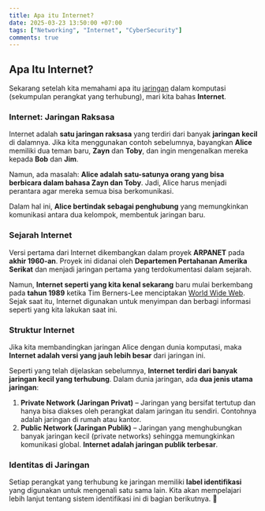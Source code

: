 ```yaml
---
title: Apa itu Internet?
date: 2025-03-23 13:50:00 +07:00
tags: ["Networking", "Internet", "CyberSecurity"]
comments: true
---
```


## **Apa Itu Internet?**

Sekarang setelah kita memahami apa itu [jaringan](http://nancynesia/post/apa-itu-networking/) dalam komputasi (sekumpulan perangkat yang terhubung), mari kita bahas **Internet**.

### **Internet: Jaringan Raksasa**

Internet adalah **satu jaringan raksasa** yang terdiri dari banyak **jaringan kecil** di dalamnya. Jika kita menggunakan contoh sebelumnya, bayangkan **Alice** memiliki dua teman baru, **Zayn** dan **Toby**, dan ingin mengenalkan mereka kepada **Bob** dan **Jim**.

Namun, ada masalah: **Alice adalah satu-satunya orang yang bisa berbicara dalam bahasa Zayn dan Toby**. Jadi, Alice harus menjadi perantara agar mereka semua bisa berkomunikasi.

Dalam hal ini, **Alice bertindak sebagai penghubung** yang memungkinkan komunikasi antara dua kelompok, membentuk jaringan baru.

### **Sejarah Internet**

Versi pertama dari Internet dikembangkan dalam proyek **ARPANET** pada **akhir 1960-an**. Proyek ini didanai oleh **Departemen Pertahanan Amerika Serikat** dan menjadi jaringan pertama yang terdokumentasi dalam sejarah.

Namun, **Internet seperti yang kita kenal sekarang** baru mulai berkembang pada **tahun 1989** ketika Tim Berners-Lee menciptakan [World Wide Web](http://nancynesia/post/world-wide-web/). Sejak saat itu, Internet digunakan untuk menyimpan dan berbagi informasi seperti yang kita lakukan saat ini.

### **Struktur Internet**

Jika kita membandingkan jaringan Alice dengan dunia komputasi, maka **Internet adalah versi yang jauh lebih besar** dari jaringan ini.

Seperti yang telah dijelaskan sebelumnya, **Internet terdiri dari banyak jaringan kecil yang terhubung**. Dalam dunia jaringan, ada **dua jenis utama jaringan**:

1. **Private Network (Jaringan Privat)** – Jaringan yang bersifat tertutup dan hanya bisa diakses oleh perangkat dalam jaringan itu sendiri. Contohnya adalah jaringan di rumah atau kantor.
2. **Public Network (Jaringan Publik)** – Jaringan yang menghubungkan banyak jaringan kecil (private networks) sehingga memungkinkan komunikasi global. **Internet adalah jaringan publik terbesar**.

### **Identitas di Jaringan**

Setiap perangkat yang terhubung ke jaringan memiliki **label identifikasi** yang digunakan untuk mengenali satu sama lain. Kita akan mempelajari lebih lanjut tentang sistem identifikasi ini di bagian berikutnya. 🚀
